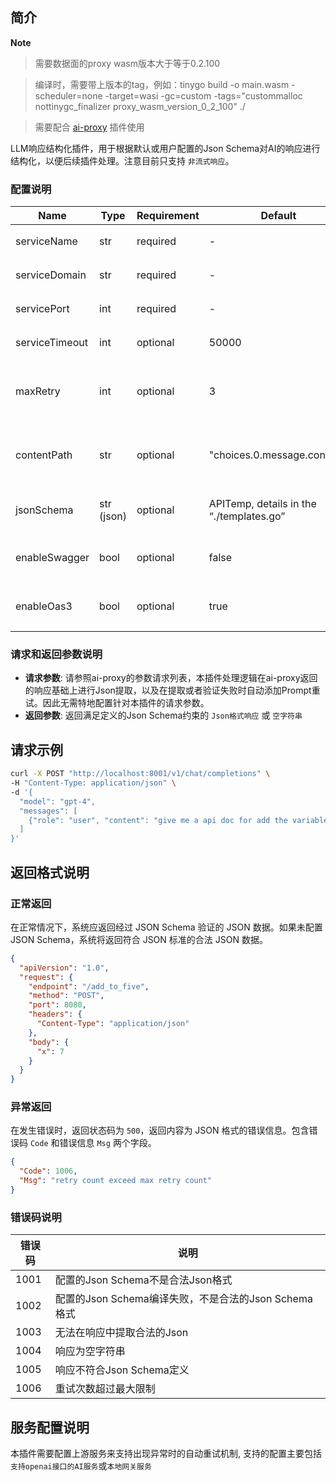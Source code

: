 ## 简介

**Note**

> 需要数据面的proxy wasm版本大于等于0.2.100
> 

> 编译时，需要带上版本的tag，例如：tinygo build -o main.wasm -scheduler=none -target=wasi -gc=custom -tags="custommalloc nottinygc_finalizer proxy_wasm_version_0_2_100" ./
> 

> 需要配合 [ai-proxy](../ai-proxy/README.md) 插件使用
> 

LLM响应结构化插件，用于根据默认或用户配置的Json Schema对AI的响应进行结构化，以便后续插件处理。注意目前只支持 `非流式响应`。

### 配置说明

| Name | Type | Requirement | Default | **Description** |
| --- | --- | --- | --- | --- |
| serviceName | str |  required | - | 网关服务名称 |
| serviceDomain | str |  required | - | 网关服务域名/IP地址 |
| servicePort | int |  required | - | 网关服务端口 |
| serviceTimeout | int |  optional | 50000 | 默认请求超时时间 |
| maxRetry | int |  optional | 3 | 若回答无法正确提取格式化时重试次数 |
| contentPath | str |  optional | "choices.0.message.content” | 从LLM回答中提取响应结果的gpath路径 |
| jsonSchema | str (json) |  optional | APITemp, details in the “./templates.go” | 验证请求所参照的jsonSchema |
| enableSwagger | bool |  optional | false | 是否启用Swagger协议进行验证 |
| enableOas3 | bool |  optional | true | 是否启用Oas3协议进行验证 |

### 请求和返回参数说明

- **请求参数**: 请参照ai-proxy的参数请求列表，本插件处理逻辑在ai-proxy返回的响应基础上进行Json提取，以及在提取或者验证失败时自动添加Prompt重试。因此无需特地配置针对本插件的请求参数。
- **返回参数**: 返回满足定义的Json Schema约束的 `Json格式响应` 或 `空字符串`

## 请求示例

```bash
curl -X POST "http://localhost:8001/v1/chat/completions" \
-H "Content-Type: application/json" \
-d '{
  "model": "gpt-4",
  "messages": [
    {"role": "user", "content": "give me a api doc for add the variable x to x+5"}
  ]
}'

```

## 返回格式说明
### 正常返回
在正常情况下，系统应返回经过 JSON Schema 验证的 JSON 数据。如果未配置 JSON Schema，系统将返回符合 JSON 标准的合法 JSON 数据。
```json
{
  "apiVersion": "1.0",
  "request": {
    "endpoint": "/add_to_five",
    "method": "POST",
    "port": 8080,
    "headers": {
      "Content-Type": "application/json"
    },
    "body": {
      "x": 7
    }
  }
}
```

### 异常返回
在发生错误时，返回状态码为 `500`，返回内容为 JSON 格式的错误信息。包含错误码 `Code` 和错误信息 `Msg` 两个字段。
```json
{
  "Code": 1006,
  "Msg": "retry count exceed max retry count"
}
```

### 错误码说明
| 错误码 | 说明 |
| --- | --- |
| 1001 | 配置的Json Schema不是合法Json格式|
| 1002 | 配置的Json Schema编译失败，不是合法的Json Schema格式|
| 1003 | 无法在响应中提取合法的Json|
| 1004 | 响应为空字符串|
| 1005 | 响应不符合Json Schema定义|
| 1006 | 重试次数超过最大限制|

## 服务配置说明
本插件需要配置上游服务来支持出现异常时的自动重试机制, 支持的配置主要包括`支持openai接口的AI服务`或`本地网关服务`

